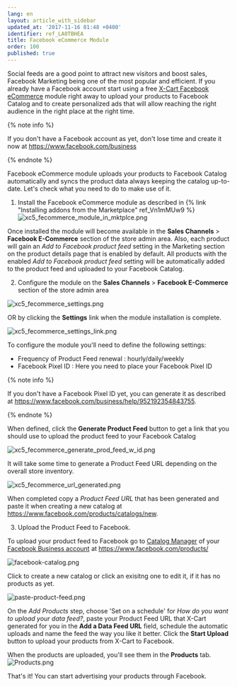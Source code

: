 ```yaml
---
lang: en
layout: article_with_sidebar
updated_at: '2017-11-16 01:48 +0400'
identifier: ref_LA0TBHEA
title: Facebook eCommerce Module
order: 100
published: true
---
```


Social feeds are a good point to attract new visitors and boost sales, Facebook Marketing being one of the most popular and efficient. If you already have a Facebook account start using a free [X-Cart Facebook eCommerce](https://market.x-cart.com/addons/facebook-e-commerce.html "Facebook eCommerce Module") module right away to upload your products to Facebook Catalog and to create personalized ads that will allow reaching the right audience in the right place at the right time. 

{% note info %}

If you don't have a Facebook account as yet, don't lose time and create it now at https://www.facebook.com/business

{% endnote %}

Facebook eCommerce module uploads your products to Facebook Catalog automatically and syncs the product data always keeping the catalog up-to-date. Let's check what you need to do to make use of it.

1. Install the Facebook eCommerce module as described in {% link "Installing addons from the Marketplace" ref_Vn1mMUw9 %}
  ![xc5_fecommerce_module_in_mktplce.png]({{site.baseurl}}/attachments/ref_LA0TBHEA/xc5_fecommerce_module_in_mktplce.png)
  
  Once installed the module will become available in the **Sales Channels** > **Facebook E-Commerce** section of the store admin area. Also, each product will gain an _Add to Facebook product feed_ setting in the Marketing section on the product details page that is enabled by default. All products with the enabled _Add to Facebook product feed_ setting will be automatically added to the product feed and uploaded to your Facebook Catalog.

2. Configure the module on the **Sales Channels** > **Facebook E-Commerce** section of the store admin area

  ![xc5_fecommerce_settings.png]({{site.baseurl}}/attachments/ref_LA0TBHEA/xc5_fecommerce_settings.png)
  
  OR by clicking the **Settings** link when the module installation is complete.
  
  ![xc5_fecommerce_settings_link.png]({{site.baseurl}}/attachments/ref_LA0TBHEA/xc5_fecommerce_settings_link.png)

  To configure the module you'll need to define the following settings:
  * Frequency of Product Feed renewal : hourly/daily/weekly
  * Facebook Pixel ID : Here you need to place your Facebook Pixel ID 
  
  {% note info %}
  
  If you don't have a Facebook Pixel ID yet, you can generate it as described at https://www.facebook.com/business/help/952192354843755.
  
  {% endnote %}

  When defined, click the **Generate Product Feed** button to get a link that you should use to upload the product feed to your Facebook Catalog

  ![xc5_fecommerce_generate_prod_feed_w_id.png]({{site.baseurl}}/attachments/ref_LA0TBHEA/xc5_fecommerce_generate_prod_feed_w_id.png)

  It will take some time to generate a Product Feed URL depending on the overall store inventory. 

  ![xc5_fecommerce_url_generated.png]({{site.baseurl}}/attachments/ref_LA0TBHEA/xc5_fecommerce_url_generated.png)

  When completed copy a _Product Feed URL_ that has been generated and paste it when creating a new catalog at https://www.facebook.com/products/catalogs/new.
  
3. Upload the Product Feed to Facebook.

  To upload your product feed to Facebook go to [Catalog Manager](https://www.facebook.com/business/help/1659534074121655 "Facebook eCommerce Module") of your [Facebook Business account](https://business.facebook.com/overview/ "Facebook eCommerce Module") at https://www.facebook.com/products/
  
  ![facebook-catalog.png]({{site.baseurl}}/attachments/ref_LA0TBHEA/facebook-catalog.png)

  Click to create a new catalog or click an exisitng one to edit it, if it has no products as yet. 
  
  ![paste-product-feed.png]({{site.baseurl}}/attachments/ref_LA0TBHEA/paste-product-feed.png)
 
  On the _Add Products_ step, choose 'Set on a schedule' for _How do you want to upload your data feed?_, paste your Product Feed URL that X-Cart generated for you in the **Add a Data Feed URL** field, schedule the automatic uploads and name the feed the way you like it better. Click the **Start Upload** button to upload your products from X-Cart to Facebook.
  
  When the products are uploaded, you'll see them in the **Products** tab.
  ![Products.png]({{site.baseurl}}/attachments/ref_LA0TBHEA/Products.png)
  
That's it! You can start advertising your products through Facebook.
  

  
 

